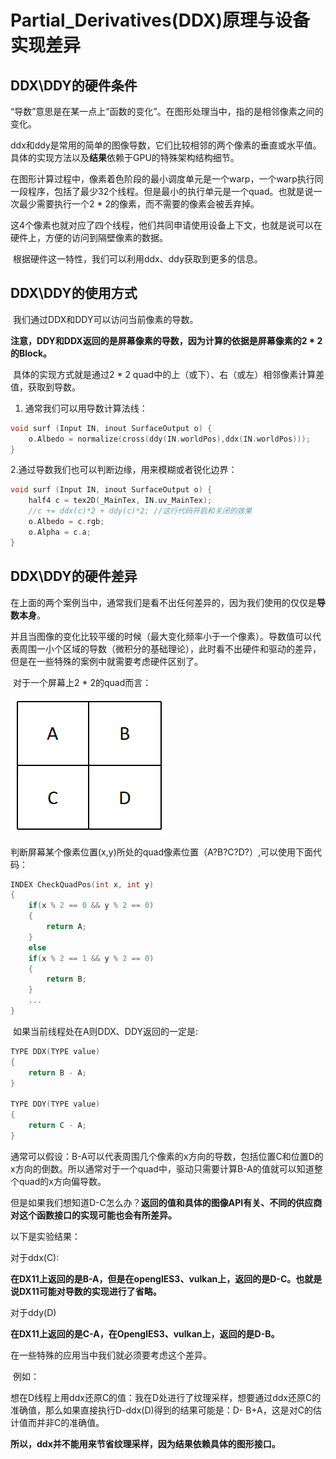 # Partial_Derivatives(DDX)原理与设备实现差异

## DDX\DDY的硬件条件

​	“导数”意思是在某一点上“函数的变化”。在图形处理当中，指的是相邻像素之间的变化。

​	ddx和ddy是常用的简单的图像导数，它们比较相邻的两个像素的垂直或水平值。具体的实现方法以及**结果**依赖于GPU的特殊架构结构细节。

​	在图形计算过程中，像素着色阶段的最小调度单元是一个warp，一个warp执行同一段程序，包括了最少32个线程。但是最小的执行单元是一个quad。也就是说一次最少需要执行一个2 * 2的像素，而不需要的像素会被丢弃掉。

​	这4个像素也就对应了四个线程，他们共同申请使用设备上下文，也就是说可以在硬件上，方便的访问到隔壁像素的数据。

​	根据硬件这一特性，我们可以利用ddx、ddy获取到更多的信息。

## DDX\DDY的使用方式

​	我们通过DDX和DDY可以访问当前像素的导数。

​	**注意，DDY和DDX返回的是屏幕像素的导数，因为计算的依据是屏幕像素的2 * 2的Block。**

​	具体的实现方式就是通过2 * 2 quad中的上（或下）、右（或左）相邻像素计算差值，获取到导数。

1.  通常我们可以用导数计算法线：

```c
void surf (Input IN, inout SurfaceOutput o) {
    o.Albedo = normalize(cross(ddy(IN.worldPos),ddx(IN.worldPos)));
}
```

2.通过导数我们也可以判断边缘，用来模糊或者锐化边界：

```c
void surf (Input IN, inout SurfaceOutput o) {
    half4 c = tex2D(_MainTex, IN.uv_MainTex);
    //c += ddx(c)*2 + ddy(c)*2; //这行代码开启和关闭的效果
    o.Albedo = c.rgb;
    o.Alpha = c.a;
}
```



## DDX\DDY的硬件差异

​	在上面的两个案例当中，通常我们是看不出任何差异的，因为我们使用的仅仅是**导数本身**。

​	并且当图像的变化比较平缓的时候（最大变化频率小于一个像素）。导数值可以代表周围一小个区域的导数（微积分的基础理论），此时看不出硬件和驱动的差异，但是在一些特殊的案例中就需要考虑硬件区别了。

​	对于一个屏幕上2 * 2的quad而言：

![image-20201123160345783](Partial_Derivatives(DDX)原理与设备实现差异/image-20201123160345783.png)

​	判断屏幕某个像素位置(x,y)所处的quad像素位置（A?B?C?D?）,可以使用下面代码：

```c
INDEX CheckQuadPos(int x, int y)
{
	if(x % 2 == 0 && y % 2 == 0)
    {
        return A;
    }
    else
    if(x % 2 == 1 && y % 2 == 0)
    {
        return B;
    }
    ...
}
```

​	如果当前线程处在A则DDX、DDY返回的一定是:

```c
TYPE DDX(TYPE value)
{
    return B - A;
}

TYPE DDY(TYPE value)
{
    return C - A;
}
```

​	通常可以假设：B-A可以代表周围几个像素的x方向的导数，包括位置C和位置D的x方向的倒数。所以通常对于一个quad中，驱动只需要计算B-A的值就可以知道整个quad的x方向偏导数。

​	但是如果我们想知道D-C怎么办？**返回的值和具体的图像API有关、不同的供应商对这个函数接口的实现可能也会有所差异。**

以下是实验结果：

对于ddx(C):

​	**在DX11上返回的是B-A，但是在openglES3、vulkan上，返回的是D-C。也就是说DX11可能对导数的实现进行了省略。**

对于ddy(D)

​	**在DX11上返回的是C-A，在OpenglES3、vulkan上，返回的是D-B。**

在一些特殊的应用当中我们就必须要考虑这个差异。

​	例如：

​	想在D线程上用ddx还原C的值：我在D处进行了纹理采样，想要通过ddx还原C的准确值，那么如果直接执行D-ddx(D)得到的结果可能是：D- B+A，这是对C的估计值而并非C的准确值。

​	**所以，ddx并不能用来节省纹理采样，因为结果依赖具体的图形接口。**

